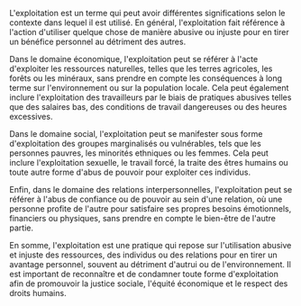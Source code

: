 L'exploitation est un terme qui peut avoir différentes significations selon le contexte dans lequel il est utilisé. En général, l'exploitation fait référence à l'action d'utiliser quelque chose de manière abusive ou injuste pour en tirer un bénéfice personnel au détriment des autres.

Dans le domaine économique, l'exploitation peut se référer à l'acte d'exploiter les ressources naturelles, telles que les terres agricoles, les forêts ou les minéraux, sans prendre en compte les conséquences à long terme sur l'environnement ou sur la population locale. Cela peut également inclure l'exploitation des travailleurs par le biais de pratiques abusives telles que des salaires bas, des conditions de travail dangereuses ou des heures excessives.

Dans le domaine social, l'exploitation peut se manifester sous forme d'exploitation des groupes marginalisés ou vulnérables, tels que les personnes pauvres, les minorités ethniques ou les femmes. Cela peut inclure l'exploitation sexuelle, le travail forcé, la traite des êtres humains ou toute autre forme d'abus de pouvoir pour exploiter ces individus.

Enfin, dans le domaine des relations interpersonnelles, l'exploitation peut se référer à l'abus de confiance ou de pouvoir au sein d'une relation, où une personne profite de l'autre pour satisfaire ses propres besoins émotionnels, financiers ou physiques, sans prendre en compte le bien-être de l'autre partie.

En somme, l'exploitation est une pratique qui repose sur l'utilisation abusive et injuste des ressources, des individus ou des relations pour en tirer un avantage personnel, souvent au détriment d'autrui ou de l'environnement. Il est important de reconnaître et de condamner toute forme d'exploitation afin de promouvoir la justice sociale, l'équité économique et le respect des droits humains.